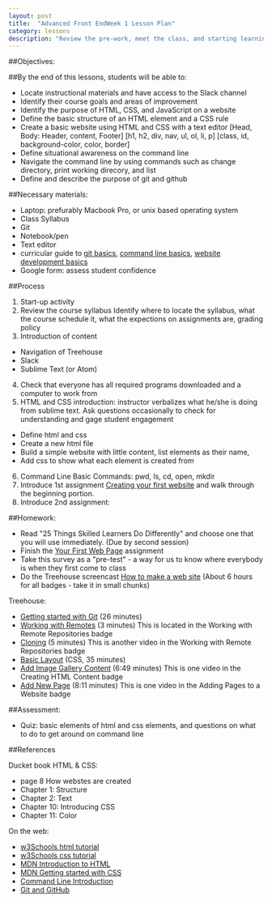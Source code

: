 ```yaml
---
layout: post
title:  "Advanced Front EndWeek 1 Lesson Plan"
category: lessons
description: "Review the pre-work, meet the class, and starting learning about HTML & CSS."
---
```


##Objectives:


##By the end of this lessons, students will be able to:

*	Locate instructional materials and have access to the Slack channel
*   Identify their course goals and areas of improvement
*   Identify the purpose of HTML, CSS, and JavaScript on a website
*   Define the basic structure of an HTML element and a CSS rule
*   Create a basic website using HTML and CSS with a text editor
[Head, Body: Header, content, Footer] [h1, h2, div, nav, ul, ol, li, p]
[class, id, background-color, color, border]
*   Define situational awareness on the command line
*   Navigate the command line by using commands such as change directory, print working direcory, and list
*   Define and describe the purpose of git and github

##Necessary materials:

*   Laptop: prefurably Macbook Pro, or unix based operating system
*   Class Syllabus
*   Git
*   Notebook/pen
*   Text editor
*   curricular guide to [git basics](https://portlandcodeschool.github.io/primer/git_and_github/), [command line basics](https://portlandcodeschool.github.io/primer/the_command_line/), [website development basics](https://portlandcodeschool.github.io/primer/beginning_html_and_css/)
*   Google form: assess student confidence

##Process
1. Start-up activity
2. Review the course syllabus
	Identify where to locate the syllabus, what the course schedule it, what the expections on assignments are, grading policy
3. Introduction of content
* Navigation of Treehouse
* Slack
* Sublime Text (or Atom)
4. Check that everyone has all required programs downloaded and a computer to work from
5. HTML and CSS introduction: instructor verbalizes what he/she is doing from sublime text.  Ask questions occasionally to check for understanding and gage student engagement
* 	Define html and css
* 	Create a new html file
* 	Build a simple website with little content, list elements as their name,
* 	Add css to show what each element is created from
6. Command Line Basic Commands: pwd, ls, cd, open, mkdir
7. Introduce 1st assignment [Creating your first website](http://portlandcodeschool.github.io/primer/assignments/01-creating-your-first-website/) and walk through the beginning portion.
8. Introduce 2nd assignment:

##Homework:

* Read "25 Things Skilled Learners Do Differently" and choose one that you will use immediately. (Due by second session)
* Finish the [Your First Web Page](http://portlandcodeschool.github.io/primer/assignments/01-creating-your-first-website/) assignment
* Take this survey as a "pre-test" - a way for us to know where everybody is when they first come to class
* Do the Treehouse screencast
[How to make a web site](http://teamtreehouse.com/library/how-to-make-a-website)  (About 6 hours for all badges - take it in small chunks)


Treehouse:

*	[Getting started with Git](http://teamtreehouse.com/library/git-basics) (26 minutes)
*	[Working with Remotes](http://teamtreehouse.com/library/git-basics) (3 minutes) This is located in the Working with Remote Repositories badge
*	[Cloning](http://teamtreehouse.com/library/git-basics) (5 minutes)  This is another video in the Working with Remote Repositories badge
*	[Basic Layout](http://teamtreehouse.com/library/css-basics) (CSS, 35 minutes)
*	[Add Image Gallery Content](http://teamtreehouse.com/library/how-to-make-a-website)  (6:49 minutes)  This is one video in the Creating HTML Content badge
*	[Add New Page](http://teamtreehouse.com/library/how-to-make-a-website) (8:11 minutes) This is one video in the Adding Pages to a Website badge


##Assessment:

*	Quiz: basic elements of html and css elements, and questions on what to do to get around on command line

##References

Ducket book HTML & CSS:

* page 8 How webstes are created
* Chapter 1: Structure
* Chapter 2: Text
* Chapter 10: Introducing CSS
* Chapter 11: Color

On the web:

* [w3Schools html tutorial](http://www.w3schools.com/html/default.asp)
* [w3Schools css tutorial](http://www.w3schools.com/css/default.asp)
* [MDN Introduction to HTML](https://developer.mozilla.org/en-US/docs/Web/Guide/HTML/Introduction)
* [MDN Getting started with CSS](https://developer.mozilla.org/en-US/docs/Web/Guide/CSS/Getting_started)
* [Command Line Introduction](https://portlandcodeschool.github.io/primer/the_command_line/)
* [Git and GitHub](https://portlandcodeschool.github.io/primer/git_and_github/)
